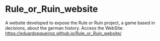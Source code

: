 # Rule_or_Ruin_website
A website developed to expose the Rule or Ruin project, a game based in decisions, about the german history.
Access the WebSite: https://eduardopqueiroz.github.io/Rule_or_Ruin_website/
